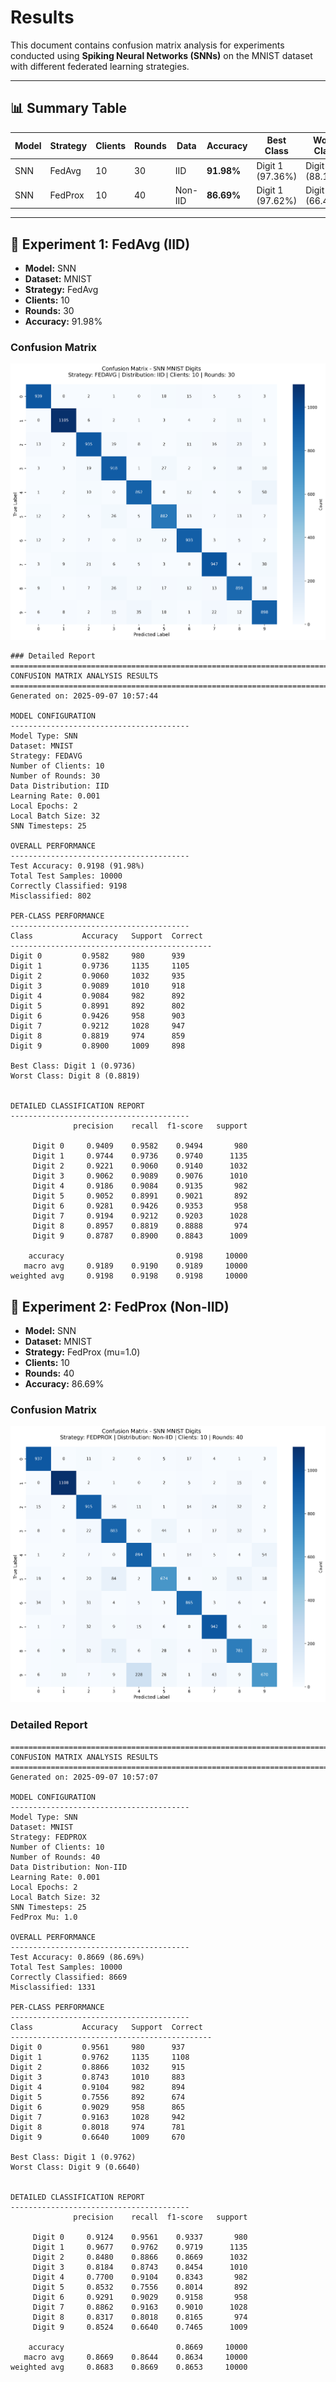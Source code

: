 # Results

This document contains confusion matrix analysis for experiments conducted using **Spiking Neural Networks (SNNs)** on the MNIST dataset with different federated learning strategies.

---

## 📊 Summary Table

| Model | Strategy | Clients | Rounds | Data | Accuracy | Best Class | Worst Class |
|-------|----------|---------|--------|------|----------|------------|-------------|
| SNN   | FedAvg   | 10      | 30     | IID  | **91.98%** | Digit 1 (97.36%) | Digit 8 (88.19%) |
| SNN   | FedProx  | 10      | 40     | Non-IID | **86.69%** | Digit 1 (97.62%) | Digit 9 (66.40%) |

---

## 🔹 Experiment 1: FedAvg (IID)

- **Model:** SNN  
- **Dataset:** MNIST  
- **Strategy:** FedAvg  
- **Clients:** 10  
- **Rounds:** 30  
- **Accuracy:** 91.98%  

### Confusion Matrix
![FedAvg Confusion Matrix](results/confusion_matrix_snn_mnist_fedavg.png)
```
### Detailed Report
================================================================================
CONFUSION MATRIX ANALYSIS RESULTS
================================================================================
Generated on: 2025-09-07 10:57:44

MODEL CONFIGURATION
----------------------------------------
Model Type: SNN
Dataset: MNIST
Strategy: FEDAVG
Number of Clients: 10
Number of Rounds: 30
Data Distribution: IID
Learning Rate: 0.001
Local Epochs: 2
Local Batch Size: 32
SNN Timesteps: 25

OVERALL PERFORMANCE
----------------------------------------
Test Accuracy: 0.9198 (91.98%)
Total Test Samples: 10000
Correctly Classified: 9198
Misclassified: 802

PER-CLASS PERFORMANCE
----------------------------------------
Class           Accuracy   Support  Correct 
---------------------------------------------
Digit 0         0.9582     980      939     
Digit 1         0.9736     1135     1105    
Digit 2         0.9060     1032     935     
Digit 3         0.9089     1010     918     
Digit 4         0.9084     982      892     
Digit 5         0.8991     892      802     
Digit 6         0.9426     958      903     
Digit 7         0.9212     1028     947     
Digit 8         0.8819     974      859     
Digit 9         0.8900     1009     898     

Best Class: Digit 1 (0.9736)
Worst Class: Digit 8 (0.8819)


DETAILED CLASSIFICATION REPORT
----------------------------------------
              precision    recall  f1-score   support

     Digit 0     0.9409    0.9582    0.9494       980
     Digit 1     0.9744    0.9736    0.9740      1135
     Digit 2     0.9221    0.9060    0.9140      1032
     Digit 3     0.9062    0.9089    0.9076      1010
     Digit 4     0.9186    0.9084    0.9135       982
     Digit 5     0.9052    0.8991    0.9021       892
     Digit 6     0.9281    0.9426    0.9353       958
     Digit 7     0.9194    0.9212    0.9203      1028
     Digit 8     0.8957    0.8819    0.8888       974
     Digit 9     0.8787    0.8900    0.8843      1009

    accuracy                         0.9198     10000
   macro avg     0.9189    0.9190    0.9189     10000
weighted avg     0.9198    0.9198    0.9198     10000

```


## 🔹 Experiment 2: FedProx (Non-IID)

- **Model:** SNN  
- **Dataset:** MNIST  
- **Strategy:** FedProx (mu=1.0)  
- **Clients:** 10  
- **Rounds:** 40  
- **Accuracy:** 86.69%  

### Confusion Matrix
![FedProx Confusion Matrix](results/confusion_matrix_snn_mnist_fedprox.png)

### Detailed Report
```
================================================================================
CONFUSION MATRIX ANALYSIS RESULTS
================================================================================
Generated on: 2025-09-07 10:57:07

MODEL CONFIGURATION
----------------------------------------
Model Type: SNN
Dataset: MNIST
Strategy: FEDPROX
Number of Clients: 10
Number of Rounds: 40
Data Distribution: Non-IID
Learning Rate: 0.001
Local Epochs: 2
Local Batch Size: 32
SNN Timesteps: 25
FedProx Mu: 1.0

OVERALL PERFORMANCE
----------------------------------------
Test Accuracy: 0.8669 (86.69%)
Total Test Samples: 10000
Correctly Classified: 8669
Misclassified: 1331

PER-CLASS PERFORMANCE
----------------------------------------
Class           Accuracy   Support  Correct 
---------------------------------------------
Digit 0         0.9561     980      937     
Digit 1         0.9762     1135     1108    
Digit 2         0.8866     1032     915     
Digit 3         0.8743     1010     883     
Digit 4         0.9104     982      894     
Digit 5         0.7556     892      674     
Digit 6         0.9029     958      865     
Digit 7         0.9163     1028     942     
Digit 8         0.8018     974      781     
Digit 9         0.6640     1009     670     

Best Class: Digit 1 (0.9762)
Worst Class: Digit 9 (0.6640)


DETAILED CLASSIFICATION REPORT
----------------------------------------
              precision    recall  f1-score   support

     Digit 0     0.9124    0.9561    0.9337       980
     Digit 1     0.9677    0.9762    0.9719      1135
     Digit 2     0.8480    0.8866    0.8669      1032
     Digit 3     0.8184    0.8743    0.8454      1010
     Digit 4     0.7700    0.9104    0.8343       982
     Digit 5     0.8532    0.7556    0.8014       892
     Digit 6     0.9291    0.9029    0.9158       958
     Digit 7     0.8862    0.9163    0.9010      1028
     Digit 8     0.8317    0.8018    0.8165       974
     Digit 9     0.8524    0.6640    0.7465      1009

    accuracy                         0.8669     10000
   macro avg     0.8669    0.8644    0.8634     10000
weighted avg     0.8683    0.8669    0.8653     10000
```
